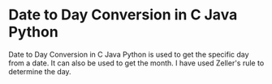 # Date to Day Conversion in C Java Python
 Date to Day Conversion in C Java Python is used to get the specific day from a date. It can also be used to get the month. I have used Zeller's rule to determine the day.
